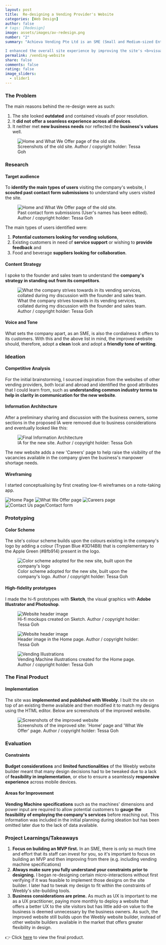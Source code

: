 ```yaml
---
layout: post
title:  Re-designing a Vending Provider's Website
categories: [Web Design]
author: false
# tags: [Redesign]
image: assets/images/av-redesign.png
number: "2"
summary: "Achieva Vending Pte Ltd is an SME (Small and Medium-sized Enterprise) in Singapore that <b>provides vending services for food and beverages.</b> The design of its company website looks increasingly <b>outdated</b> compared to its competitors, and the <b>accessibility of information on the website fell short</b> of users' expectations. An overhaul feels long overdue and will help ensure the company can remain competitive in the industry.

I enhanced the overall site experience by improving the site's <b>visual design</b> and <b>information architecture</b> for better clarity on the business's solutions available. I also worked with the business owners and sales personnel to <b>revamp the UX writing</b> of the pages. The site was built using Weebly."
permalink: /vending-website
share: false
comments: false
rating: false
image_sliders: 
  - slider1
---
```


### The Problem

The main reasons behind the re-design were as such:
1. The site looked **outdated** and contained visuals of poor resolution.
2. It **did not offer a seamless experience across all devices**.
3. It neither met **new business needs** nor reflected the **business's values** well.

<figure>
  <img src="{{site.url}}/assets/images/av-redesign-old.png" alt="Home and What We Offer page of the old site."/>
  <figcaption>Screenshots of the old site. Author / copyright holder: Tessa Goh</figcaption>
</figure>

### Research

#### Target audience

To **identify the main types of users** visiting the company's website, I **scouted past contact form submissions** to understand why users visited the site.

<figure>
  <img src="{{site.url}}/assets/images/av-redesign-formsubmissions.png" alt="Home and What We Offer page of the old site."/>
  <figcaption>Past contact form submissions (User's names has been edited). Author / copyright holder: Tessa Goh</figcaption>
</figure>


The main types of users identified were:
1. **Potential customers looking for vending solutions**, 
2. Existing customers in need of **service support** or wishing to **provide feedback** and
3. Food and beverage **suppliers looking for collaboration**.

#### Content Strategy

I spoke to the founder and sales team to understand the **company's strategy in standing out from its competitors**.

<figure>
  <img src="{{site.url}}/assets/images/av-redesign-values.png" alt="What the company strives towards in its vending services, collated during my discussion with the founder and sales team."/>
  <figcaption>What the company strives towards in its vending services, collated during my discussion with the founder and sales team. Author / copyright holder: Tessa Goh</figcaption>
</figure>


#### Voice and Tone

What sets the company apart, as an SME, is also the cordialness it offers to its customers. With this and the above list in mind, the improved website should, therefore, adopt a **clean** look and adopt a **friendly tone of writing**.

### Ideation

#### Competitive Analysis

For the initial brainstorming, I sourced inspiration from the websites of other vending providers, both local and abroad and identified the good attributes that I could learn from, such as **understanding common industry terms to help in clarity in communication for the new website**. 

#### Information Architecture

After a preliminary sharing and discussion with the business owners, some sections in the proposed IA were removed due to business considerations and eventually looked like this:

<figure>
  <img src="{{site.url}}/assets/images/av-redesign-ia.png" alt="Final Information Architecture"/>
  <figcaption>IA for the new site. Author / copyright holder: Tessa Goh</figcaption>
</figure>

The new website adds a new 'Careers' page to help raise the visibility of the vacancies available in the company given the business's manpower shortage needs.

#### Wireframing

I started conceptualising by first creating low-fi wireframes on a note-taking app.

<div id="slider1">
	
  <img src="{{site.url}}/assets/images/av-redesign-wireframes1.png" title="Low-fi wireframes (1/4)" alt="Home Page">
	
  <img data-src="{{site.url}}/assets/images/av-redesign-wireframes2.png" title="Low-fi wireframes (2/4)" src="" alt="What We Offer page">
	
  <img data-src="{{site.url}}/assets/images/av-redesign-wireframes3.png" data-src-2x="" src="" title="Low-fi wireframes (3/4)" alt="Careers page">

  <img data-src="{{site.url}}/assets/images/av-redesign-wireframes4.png" data-src-2x="" src="" title="Low-fi wireframes (4/4)" alt="Contact Us page/Contact form">
  
</div>

<script src="{{ site.baseurl }}/bower_components/ideal-image-slider/ideal-image-slider.js"></script>
<script src="{{ site.baseurl }}/bower_components/ideal-image-slider/extensions/bullet-nav/iis-bullet-nav.js"></script>
<script src="{{ site.baseurl }}/bower_components/ideal-image-slider/extensions/captions/iis-captions.js"></script>
<script>
  // new IdealImageSlider.Slider('#slider');
  var slider1 = new IdealImageSlider.Slider({
	selector: '#slider1',
	//height: 400, // Required but can be set by CSS
	interval: 4000
});
  // var slider = new IdealImageSlider.Slider('#slider');
  slider1.addBulletNav();
  slider1.addCaptions();
  slider1.start();
</script>


### Prototyping

#### Color Scheme

The site's colour scheme builds upon the colours existing in the company's logo by adding a colour (Trypan Blue #3D14B8) that is complementary to the Apple Green (#8fb914) present in the logo. 

<figure>
  <img src="{{site.url}}/assets/images/av-redesign-color-scheme.png" alt="Color scheme adopted for the new site, built upon the company's logo"/>
  <figcaption>Color scheme adopted for the new site, built upon the company's logo. Author / copyright holder: Tessa Goh</figcaption>
</figure>

#### High-fidelity prototypes

I made the hi-fi prototypes with **Sketch**, the visual graphics with **Adobe Illustrator and Photoshop**.

<figure>
  <img src="{{site.url}}/assets/images/av-redesign-hifi.png" alt="Website header image"/>
  <figcaption>Hi-fi mockups created on Sketch. Author / copyright holder: Tessa Goh</figcaption>
</figure>

<figure>
  <img src="{{site.url}}/assets/images/av-redesign-header.png" alt="Website header image"/>
  <figcaption>Header image in the Home page. Author / copyright holder: Tessa Goh</figcaption>
</figure>

<figure>
  <img src="{{site.url}}/assets/images/av-redesign-visuals.png" alt="Vending Illustrations"/>
  <figcaption>Vending Machine illustrations created for the Home page. Author / copyright holder: Tessa Goh</figcaption>
</figure>

### The Final Product

#### Implementation
The site was **implemented and published with Weebly**. I built the site on top of an existing theme available and then modified it to match my designs using the HTML editor. Below are screenshots of the improved website.

<figure>
  <img src="{{site.url}}/assets/images/av-redesign-final-product1.png" alt="Screenshots of the improved website"/>
  <figcaption>Screenshots of the improved site: 'Home' page and 'What We Offer' page. Author / copyright holder: Tessa Goh</figcaption>
</figure>

### Evaluation

#### Constraints
**Budget considerations** and **limited functionalities** of the Weebly website builder meant that many design decisions had to be tweaked due to a lack of **feasibility in implementation**, or else to ensure a seamlessly **responsive experience** across mobile devices.

#### Areas for Improvement
**Vending Machine specifications** such as the machines' dimensions and power input are required to allow potential customers to **gauge the feasibility of employing the company's services** before reaching out. This information was included in the initial planning during ideation but has been omitted later due to the lack of data available. 


### Project Learnings/Takeaways

1. **Focus on building an MVP first.** In an SME, there is only so much time and effort that its staff can invest for you, so it's important to focus on building an MVP and then improving from there (e.g. including vending machine specifications)
2. **Always make sure you fully understand your constraints prior to designing.** I began re-designing certain micro-interactions without first verifying if it was feasible to implement those designs on the site builder. I later had to tweak my design to fit within the constraints of Weebly's site-building tools.
3. **Business considerations are prime.** As much as UX is important to me as a UX practitioner, paying more monthly to deploy a website that offers a better UX to the site visitors but has little add-on value to the business is deemed unnecessary by the business owners. As such, the improved website still builds upon the Weebly website builder, instead of other website builders available in the market that offers greater flexibility in design.


<div class="additional-notes">
👉  Click <a href="http://www.achievavending.com.sg/" target="_blank">here</a> to view the final product.
</div>